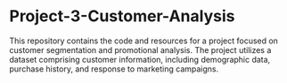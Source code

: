 # Project-3-Customer-Analysis
This repository contains the code and resources for a project focused on customer segmentation and promotional analysis. The project utilizes a dataset comprising customer information, including demographic data, purchase history, and response to marketing campaigns.
